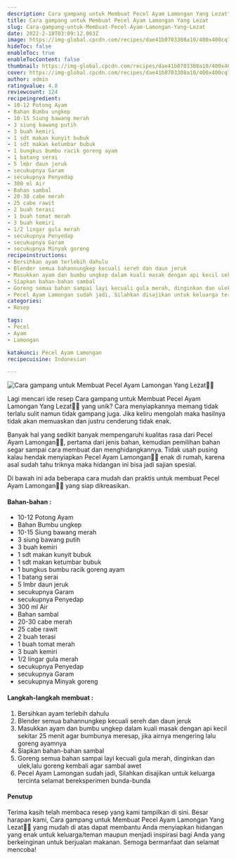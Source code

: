 ```yaml
---
description: Cara gampang untuk Membuat Pecel Ayam Lamongan Yang Lezat"
title: Cara gampang untuk Membuat Pecel Ayam Lamongan Yang Lezat
slug: Cara-gampang-untuk-Membuat-Pecel-Ayam-Lamongan-Yang-Lezat
date: 2022-2-18T03:09:12.063Z
image: https://img-global.cpcdn.com/recipes/dae41b0703308a10/400x400cq70/photo.jpg
hideToc: false
enableToc: true
enableTocContent: false
thumbnail: https://img-global.cpcdn.com/recipes/dae41b0703308a10/400x400cq70/photo.jpg
cover: https://img-global.cpcdn.com/recipes/dae41b0703308a10/400x400cq70/photo.jpg
author: admin
ratingvalue: 4.8
reviewcount: 124
recipeingredient:
- 10-12 Potong Ayam
- Bahan Bumbu ungkep
- 10-15 Siung bawang merah
- 3 siung bawang putih
- 3 buah kemiri
- 1 sdt makan kunyit bubuk
- 1 sdt makan ketumbar bubuk
- 1 bungkus bumbu racik goreng ayam
- 1 batang serai
- 5 lmbr daun jeruk
- secukupnya Garam
- secukupnya Penyedap
- 300 ml Air
- Bahan sambal
- 20-30 cabe merah
- 25 cabe rawit
- 2 buah terasi
- 1 buah tomat merah
- 3 buah kemiri
- 1/2 lingar gula merah
- secukupnya Penyedap
- secukupnya Garam
- secukupnya Minyak goreng
recipeinstructions:
- Bersihkan ayam terlebih dahulu
- Blender semua bahannungkep kecuali sereh dan daun jeruk
- Masukkan ayam dan bumbu ungkep dalam kuali masak dengan api kecil sekitar 25 menit agar bumbunya meresap, jika airnya mengering lalu goreng ayamnya
- Siapkan bahan-bahan sambal
- Goreng semua bahan sampai layi kecuali gula merah, dinginkan dan ulek,lalu goreng kembali agar sambal awet
- Pecel Ayam Lamongan sudah jadi, Silahkan disajikan untuk keluarga tercinta selamat bereksperimen bunda-bunda
categories:
- Resep

tags:
- Pecel
- Ayam
- Lamongan

katakunci: Pecel Ayam Lamongan
recipecuisine: Indonesian

---
```


![Cara gampang untuk Membuat Pecel Ayam Lamongan Yang Lezat👩‍🍳](https://img-global.cpcdn.com/recipes/dae41b0703308a10/400x400cq70/photo.jpg)

Lagi mencari ide resep Cara gampang untuk Membuat Pecel Ayam Lamongan Yang Lezat👩‍🍳 yang unik? Cara menyiapkannya memang tidak terlalu sulit namun tidak gampang juga. Jika keliru mengolah maka hasilnya tidak akan memuaskan dan justru cenderung tidak enak.

Banyak hal yang sedikit banyak mempengaruhi kualitas rasa dari Pecel Ayam Lamongan👩‍🍳, pertama dari jenis bahan, kemudian pemilihan bahan segar sampai cara membuat dan menghidangkannya. Tidak usah pusing kalau hendak menyiapkan Pecel Ayam Lamongan👩‍🍳 enak di rumah, karena asal sudah tahu triknya maka hidangan ini bisa jadi sajian spesial.

Di bawah ini ada beberapa cara mudah dan praktis untuk membuat Pecel Ayam Lamongan👩‍🍳 yang siap dikreasikan.

<!--inarticleads1-->

#### Bahan-bahan :

- 10-12 Potong Ayam
- Bahan Bumbu ungkep
- 10-15 Siung bawang merah
- 3 siung bawang putih
- 3 buah kemiri
- 1 sdt makan kunyit bubuk
- 1 sdt makan ketumbar bubuk
- 1 bungkus bumbu racik goreng ayam
- 1 batang serai
- 5 lmbr daun jeruk
- secukupnya Garam
- secukupnya Penyedap
- 300 ml Air
- Bahan sambal
- 20-30 cabe merah
- 25 cabe rawit
- 2 buah terasi
- 1 buah tomat merah
- 3 buah kemiri
- 1/2 lingar gula merah
- secukupnya Penyedap
- secukupnya Garam
- secukupnya Minyak goreng

<!--inarticleads2-->

#### Langkah-langkah membuat :

1. Bersihkan ayam terlebih dahulu
1. Blender semua bahannungkep kecuali sereh dan daun jeruk
1. Masukkan ayam dan bumbu ungkep dalam kuali masak dengan api kecil sekitar 25 menit agar bumbunya meresap, jika airnya mengering lalu goreng ayamnya
1. Siapkan bahan-bahan sambal
1. Goreng semua bahan sampai layi kecuali gula merah, dinginkan dan ulek,lalu goreng kembali agar sambal awet
1. Pecel Ayam Lamongan sudah jadi, Silahkan disajikan untuk keluarga tercinta selamat bereksperimen bunda-bunda

#### Penutup

Terima kasih telah membaca resep yang kami tampilkan di sini. Besar harapan kami, Cara gampang untuk Membuat Pecel Ayam Lamongan Yang Lezat👩‍🍳 yang mudah di atas dapat membantu Anda menyiapkan hidangan yang enak untuk keluarga/teman maupun menjadi inspirasi bagi Anda yang berkeinginan untuk berjualan makanan. Semoga bermanfaat dan selamat mencoba!